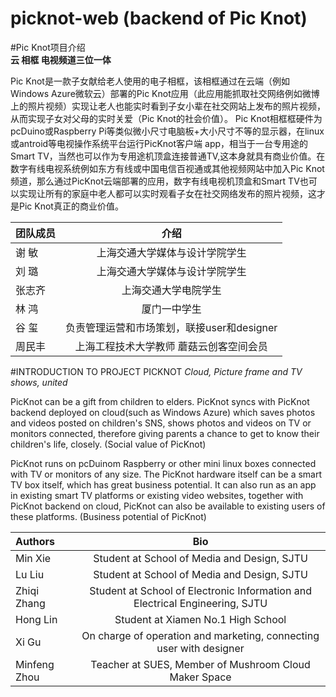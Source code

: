 # picknot-web (backend of Pic Knot)

#Pic Knot项目介绍  
**云  相框  电视频道三位一体**
           
Pic Knot是一款子女献给老人使用的电子相框，该相框通过在云端（例如Windows Azure微软云）部署的Pic Knot应用（此应用能抓取社交网络例如微博上的照片视频）实现让老人也能实时看到子女小辈在社交网站上发布的照片视频，从而实现子女对父母的实时关爱（Pic Knot的社会价值）。
Pic Knot相框框硬件为pcDuino或Raspberry Pi等类似微小尺寸电脑板+大小尺寸不等的显示器，在linux或antroid等电视操作系统平台运行PicKnot客户端 app，相当于一台专用途的Smart TV，当然也可以作为专用途机顶盒连接普通TV,这本身就具有商业价值。在数字有线电视系统例如东方有线或中国电信百视通或其他视频网站中加入Pic Knot频道，那么通过PicKnot云端部署的应用，数字有线电视机顶盒和Smart TV也可以实现让所有的家庭中老人都可以实时观看子女在社交网络发布的照片视频，这才是Pic Knot真正的商业价值。

团队成员 | 介绍
:--------|:-----------------------:  
谢  敏   | 上海交通大学媒体与设计学院学生
刘  璐   | 上海交通大学媒体与设计学院学生
张志齐   | 上海交通大学电院学生
林  鸿   | 厦门一中学生
谷  玺   | 负责管理运营和市场策划，联接user和designer
周民丰   | 上海工程技术大学教师 蘑菇云创客空间会员

#INTRODUCTION TO PROJECT PICKNOT
*Cloud, Picture frame and TV shows, united*

PicKnot can be a gift from children to elders. PicKnot syncs with PicKnot backend deployed on cloud(such as Windows Azure) which saves photos and videos posted on children's SNS, shows photos and videos on TV or monitors connected, therefore giving parents a chance to get to know their children's life, closely. (Social value of PicKnot)

PicKnot runs on pcDuinom Raspberry or other mini linux boxes connected with TV or monitors of any size. The PicKnot hardware itself can be a smart TV box itself, which has great business potential. It can also run as an app in existing smart TV platforms or existing video websites, together with PicKnot backend on cloud, PicKnot can also be available to existing users of these platforms. (Business potential of PicKnot)

Authors       | Bio
:-------------|:-----------------------:  
Min Xie       | Student at School of Media and Design, SJTU
Lu Liu        | Student at School of Media and Design, SJTU
Zhiqi Zhang   | Student at School of Electronic Information and Electrical Engineering, SJTU
Hong Lin      | Student at Xiamen No.1 High School
Xi Gu         | On charge of operation and marketing, connecting user with designer
Minfeng Zhou  | Teacher at SUES, Member of Mushroom Cloud Maker Space
